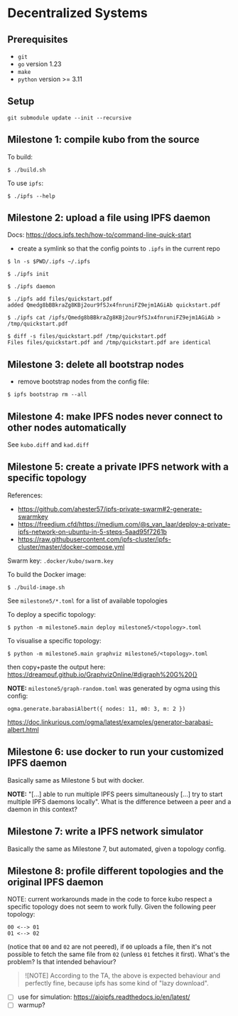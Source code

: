 # Decentralized Systems

## Prerequisites

- `git`
- `go` version 1.23
- `make`
- `python` version >= 3.11


## Setup

```
git submodule update --init --recursive
```


## Milestone 1: compile kubo from the source

To build:
```
$ ./build.sh
```

To use `ipfs`:
```
$ ./ipfs --help
```


## Milestone 2: upload a file using IPFS daemon

Docs: https://docs.ipfs.tech/how-to/command-line-quick-start

- create a symlink so that the config points to `.ipfs` in the current repo
```
$ ln -s $PWD/.ipfs ~/.ipfs
```

```
$ ./ipfs init
```

```
$ ./ipfs daemon
```

```
$ ./ipfs add files/quickstart.pdf
added Qmedg8bBBkraZg8KBj2our9fSJx4fnruniFZ9ejm1AGiAb quickstart.pdf
```

```
$ ./ipfs cat /ipfs/Qmedg8bBBkraZg8KBj2our9fSJx4fnruniFZ9ejm1AGiAb > /tmp/quickstart.pdf
```

```
$ diff -s files/quickstart.pdf /tmp/quickstart.pdf
Files files/quickstart.pdf and /tmp/quickstart.pdf are identical
```


## Milestone 3: delete all bootstrap nodes

- remove bootstrap nodes from the config file:
```
$ ipfs bootstrap rm --all
```


## Milestone 4: make IPFS nodes never connect to other nodes automatically

See `kubo.diff` and `kad.diff`


## Milestone 5: create a private IPFS network with a specific topology

References:
- https://github.com/ahester57/ipfs-private-swarm#2-generate-swarmkey
- https://freedium.cfd/https://medium.com/@s_van_laar/deploy-a-private-ipfs-network-on-ubuntu-in-5-steps-5aad95f7261b
- https://raw.githubusercontent.com/ipfs-cluster/ipfs-cluster/master/docker-compose.yml

Swarm key: `.docker/kubo/swarm.key`

To build the Docker image:
```
$ ./build-image.sh
```

See `milestone5/*.toml` for a list of available topologies

To deploy a specific topology:
```
$ python -m milestone5.main deploy milestone5/<topology>.toml
```

To visualise a specific topology:
```
$ python -m milestone5.main graphviz milestone5/<topology>.toml
```
then copy+paste the output here:
https://dreampuf.github.io/GraphvizOnline/#digraph%20G%20{}

**NOTE:** `milestone5/graph-random.toml` was generated by ogma using this
config:
```
ogma.generate.barabasiAlbert({ nodes: 11, m0: 3, m: 2 })
```
https://doc.linkurious.com/ogma/latest/examples/generator-barabasi-albert.html


## Milestone 6: use docker to run your customized IPFS daemon

Basically same as Milestone 5 but with docker.

**NOTE:** "[...] able to run multiple IPFS peers simultaneously [...] try to
start multiple IPFS daemons locally". What is the difference between a peer and
a daemon in this context?


## Milestone 7: write a IPFS network simulator

Basically the same as Milestone 7, but automated, given a topology config.


## Milestone 8: profile different topologies and the original IPFS daemon

NOTE: current workarounds made in the code to force kubo respect a specific
topology does not seem to work fully. Given the following peer topology:
```
00 <--> 01
01 <--> 02
```
(notice that `00` and `02` are not peered), if `00` uploads a file, then it's
not possible to fetch the same file from `02` (unless `01` fetches it first).
What's the problem? Is that intended behaviour?

> ![NOTE]
> According to the TA, the above is expected behaviour and perfectly fine,
> because ipfs has some kind of "lazy download".

- [ ] use for simulation: https://aioipfs.readthedocs.io/en/latest/
- [ ] warmup?
